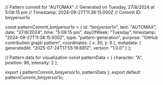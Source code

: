 // Pattern commit for "AUTOMAX"
// Generated on Tuesday, 27/8/2024 at 5:08:15 pm
// Timestamp: 2024-08-27T11:38:15.000Z
// Commit ID: bmjyersor1o

const patternCommit_bmjyersor1o = {
  id: "bmjyersor1o",
  text: "AUTOMAX",
  date: "27/8/2024",
  time: "5:08:15 pm",
  dayOfWeek: "Tuesday",
  timestamp: "2024-08-27T11:38:15.000Z",
  type: "pattern-generation",
  purpose: "GitHub contribution graph pattern",
  coordinates: {
    x: 30,
    y: 6
  },
  metadata: {
    generatedAt: "2025-07-24T17:55:19.681Z",
    version: "1.0.0"
  }
};

// Pattern data for visualization
const patternData = {
  character: "A",
  position: 96,
  intensity: 2
};

export { patternCommit_bmjyersor1o, patternData };
export default patternCommit_bmjyersor1o;
